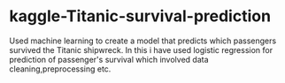 # kaggle-Titanic-survival-prediction
Used machine learning to create a model that predicts which passengers survived the Titanic shipwreck.
In this i have used logistic regression for prediction of passenger's survival which involved data cleaning,preprocessing etc. 
